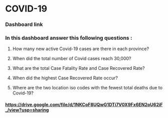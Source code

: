 # COVID-19
###  Dashboard link
### In this dashboard answer this following questions :
1. How many new active Covid-19 cases are there in each province?

2. When did the total number of Covid cases reach 30,000?

3. What are the total Case Fatality Rate and Case Recovered Rate?

4. When did the highest Case Recovered Rate occur?

5. Where are the two location iso codes with the fewest total deaths due to Covid-19?
#### https://drive.google.com/file/d/1NKCoF8UQwG1DTi7V0X9Fx6EN2oU62iF_/view?usp=sharing

